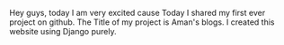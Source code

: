 Hey guys, today I am very excited cause Today I shared my first ever project on github. The Title of my project is Aman's blogs. I created this website using Django purely.